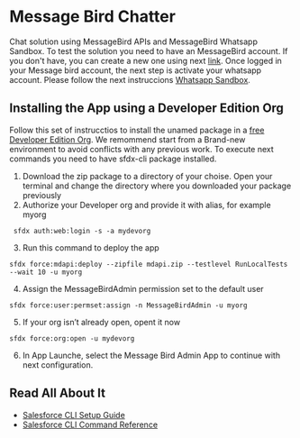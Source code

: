 # Message Bird Chatter

Chat solution using MessageBird APIs and MessageBird Whatsapp Sandbox. To test the solution you need to have an MessageBird account. If you don't have, you can create a new one using next [link](https://dashboard.messagebird.com/sign-up/).
Once logged in your Message bird account, the next step is activate your whatsapp account. Please follow the next instruccions [Whatsapp Sandbox](https://support.messagebird.com/hc/en-us/articles/360002109957-Start-testing-with-the-MessageBird-WhatsApp-Sandbox).

## Installing the App using a Developer Edition Org

Follow this set of instrucctios to install the unamed package in a [free Developer Edition Org](https://developer.salesforce.com/signup). We remommend start from a Brand-new environment to avoid conflicts with any previous work. To execute next commands you need to have sfdx-cli package installed.

1. Download the zip package to a directory of your choise. Open your terminal and change the directory where you downloaded your package previously
2. Authorize your Developer org and provide it with alias, for example myorg

```
 sfdx auth:web:login -s -a mydevorg
```

3. Run this command to deploy the app

```
sfdx force:mdapi:deploy --zipfile mdapi.zip --testlevel RunLocalTests --wait 10 -u myorg
```

4. Assign the MessageBirdAdmin permission set to the default user

```
sfdx force:user:permset:assign -n MessageBirdAdmin -u myorg
```

5. If your org isn’t already open, opent it now

```
sfdx force:org:open -u mydevorg
```

6. In App Launche, select the Message Bird Admin App to continue with next configuration.

## Read All About It

- [Salesforce CLI Setup Guide](https://developer.salesforce.com/docs/atlas.en-us.sfdx_setup.meta/sfdx_setup/sfdx_setup_intro.htm)
- [Salesforce CLI Command Reference](https://developer.salesforce.com/docs/atlas.en-us.sfdx_cli_reference.meta/sfdx_cli_reference/cli_reference.htm)

